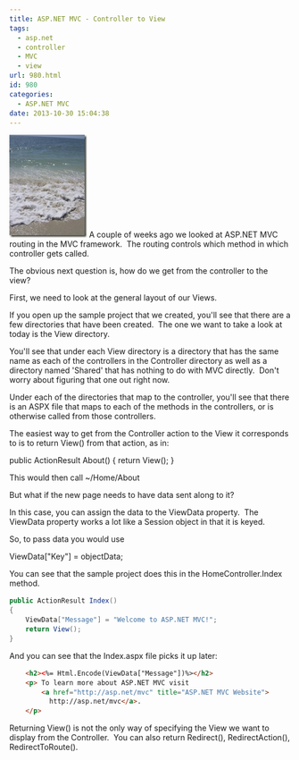 ```yaml
---
title: ASP.NET MVC - Controller to View
tags:
  - asp.net
  - controller
  - MVC
  - view
url: 980.html
id: 980
categories:
  - ASP.NET MVC
date: 2013-10-30 15:04:38
---
```


![ka_vol1_100](/uploads/2009/04/ka-vol1-100.jpg) A couple of weeks ago we looked at ASP.NET MVC routing in the MVC framework.  The routing controls which method in which controller gets called.

The obvious next question is, how do we get from the controller to the view?

First, we need to look at the general layout of our Views.

If you open up the sample project that we created, you'll see that there are a few directories that have been created.  The one we want to take a look at today is the View directory.

You'll see that under each View directory is a directory that has the same name as each of the controllers in the Controller directory as well as a directory named 'Shared' that has nothing to do with MVC directly.  Don't worry about figuring that one out right now.

Under each of the directories that map to the controller, you'll see that there is an ASPX file that maps to each of the methods in the controllers, or is otherwise called from those controllers.

The easiest way to get from the Controller action to the View it corresponds to is to return View() from that action, as in:

public ActionResult About()
{
    return View();
}

This would then call ~/Home/About

But what if the new page needs to have data sent along to it?

In this case, you can assign the data to the ViewData property.  The ViewData property works a lot like a Session object in that it is keyed.

So, to pass data you would use

ViewData\["Key"\] = objectData;

You can see that the sample project does this in the HomeController.Index method.

``` csharp
public ActionResult Index()
{
    ViewData["Message"] = "Welcome to ASP.NET MVC!";
    return View();
}
```

And you can see that the Index.aspx file picks it up later:

``` html
    <h2><%= Html.Encode(ViewData["Message"])%></h2>
    <p> To learn more about ASP.NET MVC visit
        <a href="http://asp.net/mvc" title="ASP.NET MVC Website">
          http://asp.net/mvc</a>.
    </p>
  ```

Returning View() is not the only way of specifying the View we want to display from the Controller.  You can also return Redirect(), RedirectAction(), RedirectToRoute().
